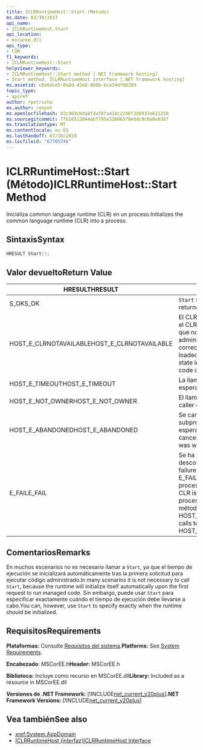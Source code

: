```yaml
---
title: ICLRRuntimeHost::Start (Método)
ms.date: 03/30/2017
api_name:
- ICLRRuntimeHost.Start
api_location:
- mscoree.dll
api_type:
- COM
f1_keywords:
- ICLRRuntimeHost::Start
helpviewer_keywords:
- ICLRRuntimeHost::Start method [.NET Framework hosting]
- Start method, ICLRRuntimeHost interface [.NET Framework hosting]
ms.assetid: c0a6dce5-0a8d-42e8-808b-6ca14df9d289
topic_type:
- apiref
author: rpetrusha
ms.author: ronpet
ms.openlocfilehash: 03c969cbda8fdaf8fa418c2246f3d0937e622250
ms.sourcegitcommit: 7f616512044ab7795e32806578e8dc0c6a0e038f
ms.translationtype: MT
ms.contentlocale: es-ES
ms.lasthandoff: 07/10/2019
ms.locfileid: "67765746"
---
```

# <a name="iclrruntimehoststart-method"></a><span data-ttu-id="5e13b-102">ICLRRuntimeHost::Start (Método)</span><span class="sxs-lookup"><span data-stu-id="5e13b-102">ICLRRuntimeHost::Start Method</span></span>
<span data-ttu-id="5e13b-103">Inicializa common language runtime (CLR) en un proceso.</span><span class="sxs-lookup"><span data-stu-id="5e13b-103">Initializes the common language runtime (CLR) into a process.</span></span>  
  
## <a name="syntax"></a><span data-ttu-id="5e13b-104">Sintaxis</span><span class="sxs-lookup"><span data-stu-id="5e13b-104">Syntax</span></span>  
  
```cpp  
HRESULT Start();  
```  
  
## <a name="return-value"></a><span data-ttu-id="5e13b-105">Valor devuelto</span><span class="sxs-lookup"><span data-stu-id="5e13b-105">Return Value</span></span>  
  
|<span data-ttu-id="5e13b-106">HRESULT</span><span class="sxs-lookup"><span data-stu-id="5e13b-106">HRESULT</span></span>|<span data-ttu-id="5e13b-107">DESCRIPCIÓN</span><span class="sxs-lookup"><span data-stu-id="5e13b-107">Description</span></span>|  
|-------------|-----------------|  
|<span data-ttu-id="5e13b-108">S_OK</span><span class="sxs-lookup"><span data-stu-id="5e13b-108">S_OK</span></span>|<span data-ttu-id="5e13b-109">`Start` se devolvió correctamente.</span><span class="sxs-lookup"><span data-stu-id="5e13b-109">`Start` returned successfully.</span></span>|  
|<span data-ttu-id="5e13b-110">HOST_E_CLRNOTAVAILABLE</span><span class="sxs-lookup"><span data-stu-id="5e13b-110">HOST_E_CLRNOTAVAILABLE</span></span>|<span data-ttu-id="5e13b-111">El CLR no se ha cargado en un proceso o el CLR se encuentra en un estado en el que no se puede ejecutar código administrado o procesar la llamada correctamente.</span><span class="sxs-lookup"><span data-stu-id="5e13b-111">The CLR has not been loaded into a process, or the CLR is in a state in which it cannot run managed code or process the call successfully.</span></span>|  
|<span data-ttu-id="5e13b-112">HOST_E_TIMEOUT</span><span class="sxs-lookup"><span data-stu-id="5e13b-112">HOST_E_TIMEOUT</span></span>|<span data-ttu-id="5e13b-113">La llamada ha agotado el tiempo de espera.</span><span class="sxs-lookup"><span data-stu-id="5e13b-113">The call timed out.</span></span>|  
|<span data-ttu-id="5e13b-114">HOST_E_NOT_OWNER</span><span class="sxs-lookup"><span data-stu-id="5e13b-114">HOST_E_NOT_OWNER</span></span>|<span data-ttu-id="5e13b-115">El llamador no posee el bloqueo.</span><span class="sxs-lookup"><span data-stu-id="5e13b-115">The caller does not own the lock.</span></span>|  
|<span data-ttu-id="5e13b-116">HOST_E_ABANDONED</span><span class="sxs-lookup"><span data-stu-id="5e13b-116">HOST_E_ABANDONED</span></span>|<span data-ttu-id="5e13b-117">Se canceló un evento mientras un subproceso bloqueado o fibra estaba esperando en ella.</span><span class="sxs-lookup"><span data-stu-id="5e13b-117">An event was canceled while a blocked thread or fiber was waiting on it.</span></span>|  
|<span data-ttu-id="5e13b-118">E_FAIL</span><span class="sxs-lookup"><span data-stu-id="5e13b-118">E_FAIL</span></span>|<span data-ttu-id="5e13b-119">Se ha producido un error irrecuperable desconocido.</span><span class="sxs-lookup"><span data-stu-id="5e13b-119">An unknown catastrophic failure occurred.</span></span> <span data-ttu-id="5e13b-120">Si el método devuelve E_FAIL, CLR ya no es utilizable dentro del proceso.</span><span class="sxs-lookup"><span data-stu-id="5e13b-120">If a method returns E_FAIL, the CLR is no longer usable within the process.</span></span> <span data-ttu-id="5e13b-121">Las llamadas posteriores a métodos de hospedaje devuelven HOST_E_CLRNOTAVAILABLE.</span><span class="sxs-lookup"><span data-stu-id="5e13b-121">Subsequent calls to hosting methods return HOST_E_CLRNOTAVAILABLE.</span></span>|  
  
## <a name="remarks"></a><span data-ttu-id="5e13b-122">Comentarios</span><span class="sxs-lookup"><span data-stu-id="5e13b-122">Remarks</span></span>  
 <span data-ttu-id="5e13b-123">En muchos escenarios no es necesario llamar a `Start`, ya que el tiempo de ejecución se inicializará automáticamente tras la primera solicitud para ejecutar código administrado.</span><span class="sxs-lookup"><span data-stu-id="5e13b-123">In many scenarios it is not necessary to call `Start`, because the runtime will initialize itself automatically upon the first request to run managed code.</span></span> <span data-ttu-id="5e13b-124">Sin embargo, puede usar `Start` para especificar exactamente cuándo el tiempo de ejecución debe llevarse a cabo.</span><span class="sxs-lookup"><span data-stu-id="5e13b-124">You can, however, use `Start` to specify exactly when the runtime should be initialized.</span></span>  
  
## <a name="requirements"></a><span data-ttu-id="5e13b-125">Requisitos</span><span class="sxs-lookup"><span data-stu-id="5e13b-125">Requirements</span></span>  
 <span data-ttu-id="5e13b-126">**Plataformas:** Consulte [Requisitos del sistema](../../../../docs/framework/get-started/system-requirements.md).</span><span class="sxs-lookup"><span data-stu-id="5e13b-126">**Platforms:** See [System Requirements](../../../../docs/framework/get-started/system-requirements.md).</span></span>  
  
 <span data-ttu-id="5e13b-127">**Encabezado**: MSCorEE.h</span><span class="sxs-lookup"><span data-stu-id="5e13b-127">**Header:** MSCorEE.h</span></span>  
  
 <span data-ttu-id="5e13b-128">**Biblioteca:** Incluye como recurso en MSCorEE.dll</span><span class="sxs-lookup"><span data-stu-id="5e13b-128">**Library:** Included as a resource in MSCorEE.dll</span></span>  
  
 <span data-ttu-id="5e13b-129">**Versiones de .NET Framework:** [!INCLUDE[net_current_v20plus](../../../../includes/net-current-v20plus-md.md)]</span><span class="sxs-lookup"><span data-stu-id="5e13b-129">**.NET Framework Versions:** [!INCLUDE[net_current_v20plus](../../../../includes/net-current-v20plus-md.md)]</span></span>  
  
## <a name="see-also"></a><span data-ttu-id="5e13b-130">Vea también</span><span class="sxs-lookup"><span data-stu-id="5e13b-130">See also</span></span>

- <xref:System.AppDomain>
- [<span data-ttu-id="5e13b-131">ICLRRuntimeHost (interfaz)</span><span class="sxs-lookup"><span data-stu-id="5e13b-131">ICLRRuntimeHost Interface</span></span>](../../../../docs/framework/unmanaged-api/hosting/iclrruntimehost-interface.md)
